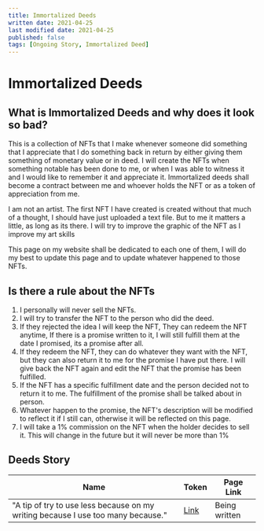 ```yaml
---
title: Immortalized Deeds
written date: 2021-04-25
last modified date: 2021-04-25
published: false
tags: [Ongoing Story, Immortalized Deed]
---
```

# Immortalized Deeds

## What is Immortalized Deeds and why does it look so bad?

This is a collection of NFTs that I make whenever someone did something that I appreciate that I do something back in return by either giving them something of monetary value or in deed. I will create the NFTs when something notable has been done to me, or when I was able to witness it and I would like to remember it and appreciate it. Immortalized deeds shall become a contract between me and whoever holds the NFT or as a token of appreciation from me.

I am not an artist. The first NFT I have created is created without that much of a thought, I should have just uploaded a text file. But to me it matters a little, as long as its there. I will try to improve the graphic of the NFT as I improve my art skills

This page on my website shall be dedicated to each one of them, I will do my best to update this page and to update whatever happened to those NFTs.

## Is there a rule about the NFTs

1. I personally will never sell the NFTs.
2. I will try to transfer the NFT to the person who did the deed.
3. If they rejected the idea I will keep the NFT, They can redeem the NFT anytime, If there is a promise written to it, I will still fulfill them at the date I promised, its a promise after all.
4. If they redeem the NFT, they can do whatever they want with the NFT, but they can also return it to me for the promise I have put there. I will give back the NFT again and edit the NFT that the promise has been fulfilled.
5. If the NFT has a specific fulfillment date and the person decided not to return it to me. The fulfillment of the promise shall be talked about in person.
6. Whatever happen to the promise, the NFT's description will be modified to reflect it if I still can, otherwise it will be reflected on this page.
7. I will take a 1% commission on the NFT when the holder decides to sell it. This will change in the future but it will never be more than 1%

## Deeds Story

|Name|Token|Page Link|
---|---|---
| "A tip of try to use less because on my writing because I use too many because." | [Link](https://opensea.io/assets/0x495f947276749ce646f68ac8c248420045cb7b5e/40542310856415094363189399722462681283017298973556230436217834251596484050945) | Being written | 